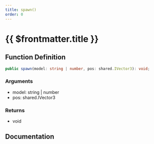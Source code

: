```yaml
---
title: spawn()
order: 0
---
```


# {{ $frontmatter.title }}

<!--@include: ./spawn_partial_header.md-->

## Function Definition

```ts
public spawn(model: string | number, pos: shared.IVector3): void;
```

### Arguments

* model: string | number
* pos: shared.IVector3

### Returns

* void

## Documentation

<!--@include: ./spawn_partial_footer.md-->
